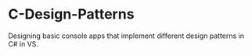 # C-Design-Patterns
Designing basic console apps that implement different design patterns in C# in VS.
